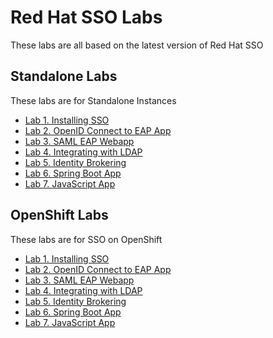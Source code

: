 # Red Hat SSO Labs

These labs are all based on the latest version of Red Hat SSO

## Standalone Labs

These labs are for Standalone Instances

* [Lab 1. Installing SSO](labs/lab01-setup-sso/local-standalone/README.md)
* [Lab 2. OpenID Connect to EAP App](labs/lab02-openidconnect-eap-webapp/local-standalone/README.md)
* [Lab 3. SAML EAP Webapp](labs/lab03-saml-eap-webapp/local-standalone/README.md)
* [Lab 4. Integrating with LDAP](labs/lab04-integrate-ldap/local-standalone/README.md)
* [Lab 5. Identity Brokering](labs/lab05-identity-brokering/local-standalone/README.md)
* [Lab 6. Spring Boot App](labs/lab06-spring-boot-app/local-standalone/README.md)
* [Lab 7. JavaScript App](labs/lab06-javascript-app/local-standalone/README.md)

## OpenShift Labs

These labs are for SSO on OpenShift

* [Lab 1. Installing SSO](labs/lab01-setup-sso/ocp/README.md)
* [Lab 2. OpenID Connect to EAP App](labs/lab02-openidconnect-eap-webapp/ocp/README.md)
* [Lab 3. SAML EAP Webapp](labs/lab03-saml-eap-webapp/ocp/README.md)
* [Lab 4. Integrating with LDAP](labs/lab04-integrate-ldap/ocp/README.md)
* [Lab 5. Identity Brokering](labs/lab05-identity-brokering/ocp/README.md)
* [Lab 6. Spring Boot App](labs/lab06-spring-boot-app/ocp/README.md)
* [Lab 7. JavaScript App](labs/lab06-javascript-app/ocp/README.md)